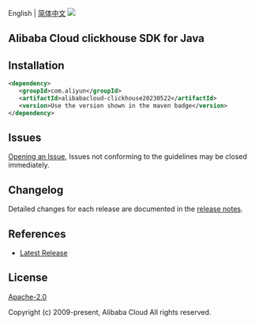 English | [简体中文](README-CN.md)
![](https://aliyunsdk-pages.alicdn.com/icons/AlibabaCloud.svg)

## Alibaba Cloud clickhouse SDK for Java

## Installation

```xml
<dependency>
   <groupId>com.aliyun</groupId>
   <artifactId>alibabacloud-clickhouse20230522</artifactId>
   <version>Use the version shown in the maven badge</version>
</dependency>
```

## Issues
[Opening an Issue](https://github.com/aliyun/alibabacloud-java-async-sdk/issues/new), Issues not conforming to the guidelines may be closed immediately.

## Changelog
Detailed changes for each release are documented in the [release notes](./ChangeLog.txt).

## References
* [Latest Release](https://github.com/aliyun/alibabacloud-async-java-sdk/)

## License
[Apache-2.0](http://www.apache.org/licenses/LICENSE-2.0)

Copyright (c) 2009-present, Alibaba Cloud All rights reserved.